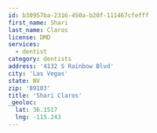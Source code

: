 ```yaml
---
id: b30957ba-2316-450a-b20f-111467cfefff
first_name: Shari
last_name: Claros
license: DMD
services:
  - dentist
category: dentists
address: '4132 S Rainbow Blvd'
city: 'Las Vegas'
state: NV
zip: '89103'
title: 'Shari Claros'
_geoloc:
  lat: 36.1517
  lng: -115.243
---
```

